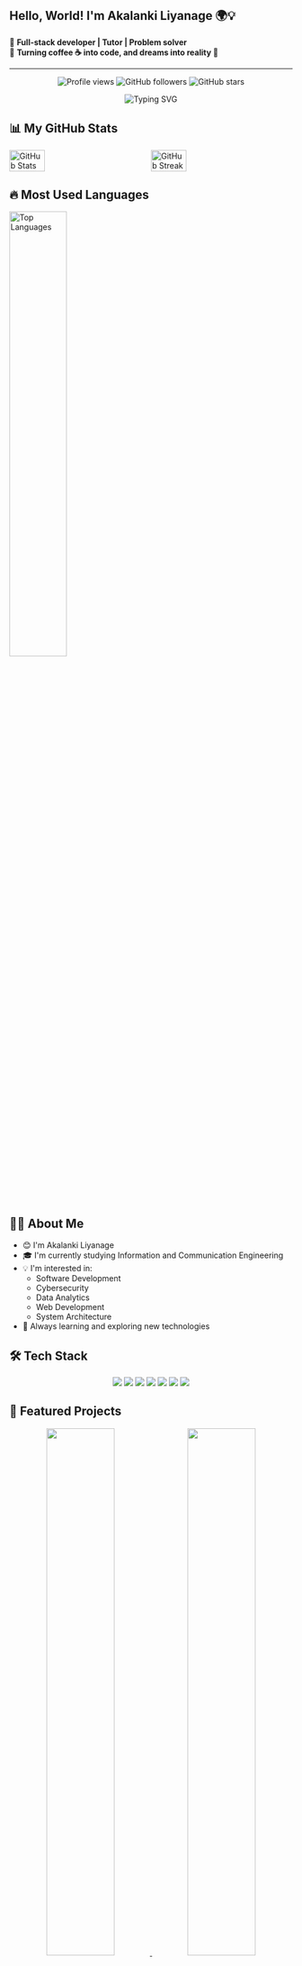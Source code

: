## Hello, World! I'm Akalanki Liyanage 🌍💡  

🔹 **Full-stack developer | Tutor | Problem solver**  
🔹 **Turning coffee ☕ into code, and dreams into reality 🚀**  
  

---

<p align="center">
  <img src="https://komarev.com/ghpvc/?username=akiliyanage&color=blueviolet" alt="Profile views"/>
  <img src="https://img.shields.io/github/followers/akiliyanage?style=social" alt="GitHub followers"/>
  <img src="https://img.shields.io/github/stars/akiliyanage?style=social" alt="GitHub stars"/>
</p>

<div align="center">
  <img src="https://readme-typing-svg.herokuapp.com?font=Fira+Code&pause=1000&color=7B68EE&center=true&vCenter=true&width=500&lines=🚀+Software+Developer;🔍+Undergraduate+Student;🌐+Web+Developer;💻+System+Engineer" alt="Typing SVG"/>
</div>

## 📊 My GitHub Stats

<div style="display: flex; justify-content: space-between; align-items: center;">
  <div style="flex: 1;">
    <img width="50%" src="https://github-readme-stats.vercel.app/api?username=akiliyanage&show_icons=true&theme=tokyonight&hide_border=true" alt="GitHub Stats"/>
  </div>
  <div style="flex: 1;">
    <img width="50%" src="https://github-readme-streak-stats.herokuapp.com/?user=akiliyanage&theme=tokyonight&hide_border=true" alt="GitHub Streak"/>
  </div>
</div>

## 🔥 Most Used Languages

<img width="45%" src="https://github-readme-stats.vercel.app/api/top-langs/?username=akiliyanage&layout=compact&theme=tokyonight&hide_border=true" alt="Top Languages"/>

## 👨‍💻 About Me

- 😊 I'm Akalanki Liyanage
- 🎓 I'm currently studying Information and Communication Engineering
- 💡 I'm interested in:
  - Software Development
  - Cybersecurity
  - Data Analytics
  - Web Development
  - System Architecture
- 🌱 Always learning and exploring new technologies

## 🛠️ Tech Stack

<p align="center">
  <img src="https://img.shields.io/badge/Python-14354C?style=for-the-badge&logo=python&logoColor=white"/>
  <img src="https://img.shields.io/badge/HTML5-E34F26?style=for-the-badge&logo=html5&logoColor=white"/>
  <img src="https://img.shields.io/badge/CSS3-1572B6?style=for-the-badge&logo=css3&logoColor=white"/>
  <img src="https://img.shields.io/badge/JavaScript-F7DF1E?style=for-the-badge&logo=javascript&logoColor=black"/>
  <img src="https://img.shields.io/badge/TypeScript-007ACC?style=for-the-badge&logo=typescript&logoColor=white"/>
  <img src="https://img.shields.io/badge/C%2B%2B-00599C?style=for-the-badge&logo=c%2B%2B&logoColor=white"/>
  <img src="https://img.shields.io/badge/PHP-777BB4?style=for-the-badge&logo=php&logoColor=white"/>
</p>

## 🌟 Featured Projects

<p align="center">
  <a href="https://github.com/akiliyanage/project1">
    <img width="49%" src="https://github-readme-stats.vercel.app/api/pin/?username=akiliyanage&repo=project1&theme=tokyonight&hide_border=true"/>
  </a>
  <a href="https://github.com/akiliyanage/project2">
    <img width="49%" src="https://github-readme-stats.vercel.app/api/pin/?username=akiliyanage&repo=project2&theme=tokyonight&hide_border=true"/>
  </a>
  
</p>




## 📫 Contact Me

<p align="center">
  <a href="www.linkedin.com/in/akalanki-liyanage-6a8613211" target="_blank">
    <img src="https://img.shields.io/badge/LinkedIn-0077B5?style=for-the-badge&logo=linkedin&logoColor=white"/>
  </a>
  <a href="https://twitter.com/YOUR_TWITTER" target="_blank">
    <img src="https://img.shields.io/badge/Twitter-1DA1F2?style=for-the-badge&logo=twitter&logoColor=white"/>
  </a>
  <a href="https://www.instagram.com/YOUR_INSTAGRAM](https://www.instagram.com/______feli_cienne_____/?__pwa=1#" target="_blank">
    <img src="https://img.shields.io/badge/Instagram-E4405F?style=for-the-badge&logo=instagram&logoColor=white"/>
  </a>
  <a href="kavindya0713@gmail.com">
    <img src="https://img.shields.io/badge/Email-D14836?style=for-the-badge&logo=gmail&logoColor=white"/>
  </a>
  <a href="https://github.com/akiliyanage" target="_blank">
    <img src="https://img.shields.io/badge/GitHub-181717?style=for-the-badge&logo=github&logoColor=white"/>
  </a>
</p>


---

<p align="center">
  <img src="https://raw.githubusercontent.com/trinib/trinib/snake/github-contribution-grid-snake-dark.svg" width="100%">
</p>













